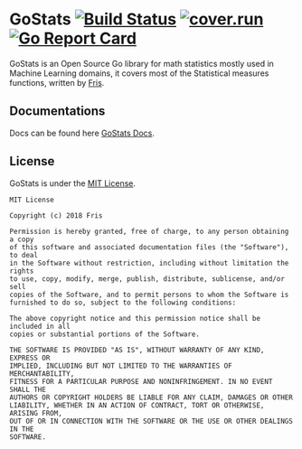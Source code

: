 # GoStats [![Build Status](https://travis-ci.com/SpecterTeam/LegacyDB.svg?branch=master)](https://travis-ci.com/SpecterTeam/LegacyDB) [![cover.run](https://cover.run/go/github.com/OGFris/GoStats.svg?style=flat&tag=golang-1.10)](https://cover.run/go?tag=golang-1.10&repo=github.com%2FOGFris%2FGoStats) [![Go Report Card](https://goreportcard.com/badge/github.com/OGFris/GoStats)](https://goreportcard.com/report/github.com/OGFris/GoStats)
 GoStats is an Open Source Go library for math statistics mostly used in Machine Learning domains, it covers
most of the Statistical measures functions, written by [Fris](https://twitter.com/OGFris).

## Documentations
 Docs can be found here [GoStats Docs](https://godoc.org/github.com/OGFris/GoStats).

## License
 GoStats is under the [MIT License](https://github.com/OGFris/GoStats/blob/master/LICENSE).

    MIT License

    Copyright (c) 2018 Fris

    Permission is hereby granted, free of charge, to any person obtaining a copy
    of this software and associated documentation files (the "Software"), to deal
    in the Software without restriction, including without limitation the rights
    to use, copy, modify, merge, publish, distribute, sublicense, and/or sell
    copies of the Software, and to permit persons to whom the Software is
    furnished to do so, subject to the following conditions:
 
    The above copyright notice and this permission notice shall be included in all
    copies or substantial portions of the Software.
    
    THE SOFTWARE IS PROVIDED "AS IS", WITHOUT WARRANTY OF ANY KIND, EXPRESS OR
    IMPLIED, INCLUDING BUT NOT LIMITED TO THE WARRANTIES OF MERCHANTABILITY,
    FITNESS FOR A PARTICULAR PURPOSE AND NONINFRINGEMENT. IN NO EVENT SHALL THE
    AUTHORS OR COPYRIGHT HOLDERS BE LIABLE FOR ANY CLAIM, DAMAGES OR OTHER
    LIABILITY, WHETHER IN AN ACTION OF CONTRACT, TORT OR OTHERWISE, ARISING FROM,
    OUT OF OR IN CONNECTION WITH THE SOFTWARE OR THE USE OR OTHER DEALINGS IN THE
    SOFTWARE.
